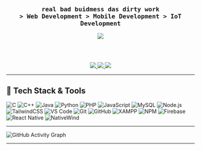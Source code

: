 <h3 align="center">
  <samp>real bad buidmess das dirty work</samp>
  <br>
  <samp>&gt; Web Development </samp>
  <samp>&gt; Mobile Development </samp>
  <samp>&gt; IoT Development </samp>
</h3>

<div align="center">

<a href="https://www.google.com/search?q=Simon+Brian+Pamintuan">
  <img src="https://img.shields.io/badge/Google%20Me-ffffff?style=for-the-badge&logo=google&logoColor=black" />
</a>


  <br><br>

  <a href="https://www.facebook.com/simon.garcia.334993/">
    <img src="https://img.shields.io/badge/Facebook-ffffff?style=for-the-badge&logo=facebook&logoColor=black" />
  </a>
  <a href="https://www.instagram.com/saimese._/">
    <img src="https://img.shields.io/badge/Instagram-ffffff?style=for-the-badge&logo=instagram&logoColor=black" />
  </a>
  <a href="https://www.linkedin.com/in/simon-brian-pamintuan-b626a5239/">
    <img src="https://img.shields.io/badge/LinkedIn-ffffff?style=for-the-badge&logo=linkedin&logoColor=black" />
  </a>

</div>

---

## 🐼 Tech Stack & Tools

![C](https://img.shields.io/badge/C-ffffff?style=for-the-badge&logo=c&logoColor=black)
![C++](https://img.shields.io/badge/C%2B%2B-ffffff?style=for-the-badge&logo=c%2B%2B&logoColor=black)
![Java](https://img.shields.io/badge/Java-ffffff?style=for-the-badge&logo=java&logoColor=black)
![Python](https://img.shields.io/badge/Python-ffffff?style=for-the-badge&logo=python&logoColor=black)
![PHP](https://img.shields.io/badge/PHP-ffffff?style=for-the-badge&logo=php&logoColor=black)
![JavaScript](https://img.shields.io/badge/JavaScript-ffffff?style=for-the-badge&logo=javascript&logoColor=black)
![MySQL](https://img.shields.io/badge/MySQL-ffffff?style=for-the-badge&logo=mysql&logoColor=black)
![Node.js](https://img.shields.io/badge/Node.js-ffffff?style=for-the-badge&logo=nodedotjs&logoColor=black)
![TailwindCSS](https://img.shields.io/badge/TailwindCSS-ffffff?style=for-the-badge&logo=tailwind-css&logoColor=black)
![VS Code](https://img.shields.io/badge/VSCode-ffffff?style=for-the-badge&logo=visual-studio-code&logoColor=black)
![Git](https://img.shields.io/badge/Git-ffffff?style=for-the-badge&logo=git&logoColor=black)
![GitHub](https://img.shields.io/badge/GitHub-ffffff?style=for-the-badge&logo=github&logoColor=black)
![XAMPP](https://img.shields.io/badge/XAMPP-ffffff?style=for-the-badge&logo=xampp&logoColor=black)
![NPM](https://img.shields.io/badge/NPM-ffffff?style=for-the-badge&logo=npm&logoColor=black)
![Firebase](https://img.shields.io/badge/Firebase-ffffff?style=for-the-badge&logo=firebase&logoColor=black)
![React Native](https://img.shields.io/badge/React_Native-ffffff?style=for-the-badge&logo=react&logoColor=black)
![NativeWind](https://img.shields.io/badge/NativeWind-ffffff?style=for-the-badge&logo=tailwindcss&logoColor=black)


---

![GitHub Activity Graph](https://github-readme-activity-graph.vercel.app/graph?username=saimeown&theme=react-dark)

---
